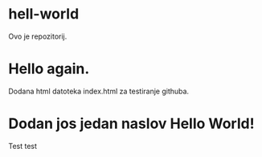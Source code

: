 # hell-world
Ovo je repozitorij.

# Hello again.
Dodana html datoteka index.html za testiranje githuba.

# Dodan jos jedan naslov Hello World!

Test test

